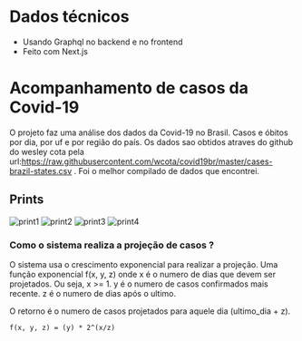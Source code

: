 # Dados técnicos

- Usando Graphql no backend e no frontend
- Feito com Next.js

# Acompanhamento de casos da Covid-19

O projeto faz uma análise dos dados da Covid-19 no Brasil. Casos e óbitos por dia, por uf e por região do país.
Os dados sao obtidos atraves do github do wesley cota pela url:https://raw.githubusercontent.com/wcota/covid19br/master/cases-brazil-states.csv .
Foi o melhor compilado de dados que encontrei.

## Prints

![print1](https://github.com/eduardozampiere/covid/blob/master/prints/home1.png)
![print2](https://github.com/eduardozampiere/covid/blob/master/prints/home2.png)
![print3](https://github.com/eduardozampiere/covid/blob/master/prints/home3.png)
![print4](https://github.com/eduardozampiere/covid/blob/master/prints/home4.png)

### Como o sistema realiza a projeção de casos ?

O sistema usa o crescimento exponencial para realizar a projeção.
Uma função exponencial f(x, y, z)
onde x é o numero de dias que devem ser projetados. Ou seja, x >= 1.
y é o numero de casos confirmados mais recente.
z é o numero de dias após o ultimo.

O retorno é o numero de casos projetados para aquele dia (ultimo_dia + z).

```
f(x, y, z) = (y) * 2^(x/z)
```
